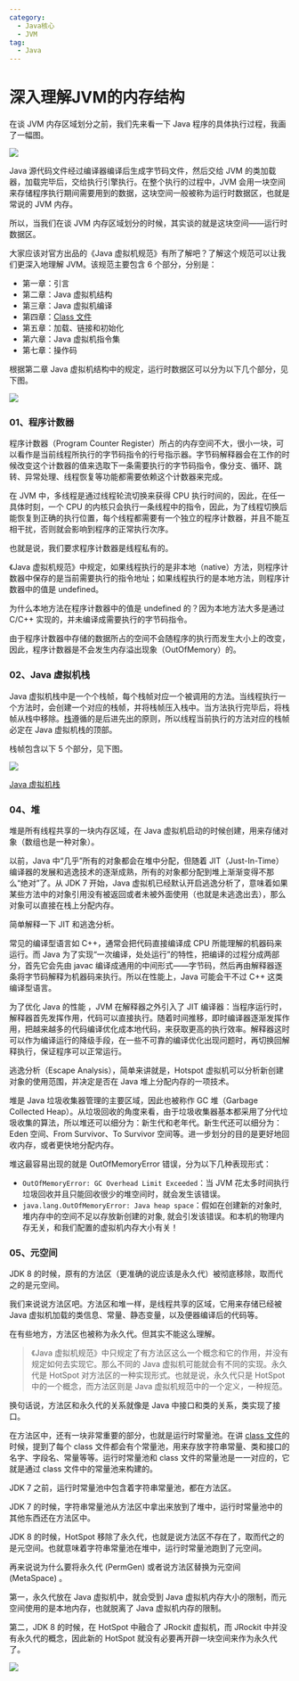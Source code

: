 ```yaml
---
category:
  - Java核心
  - JVM
tag:
  - Java
---
```


# 深入理解JVM的内存结构


在谈 JVM 内存区域划分之前，我们先来看一下 Java 程序的具体执行过程，我画了一幅图。

![](https://cdn.jsdelivr.net/gh/itwanger/toBeBetterJavaer/images/jvm/neicun-jiegou-dac0f4c1-8a7e-4309-a599-5664cdaf5016.png)

Java 源代码文件经过编译器编译后生成字节码文件，然后交给 JVM 的类加载器，加载完毕后，交给执行引擎执行。在整个执行的过程中，JVM 会用一块空间来存储程序执行期间需要用到的数据，这块空间一般被称为运行时数据区，也就是常说的 JVM 内存。

所以，当我们在谈 JVM 内存区域划分的时候，其实谈的就是这块空间——运行时数据区。

大家应该对官方出品的《Java 虚拟机规范》有所了解吧？了解这个规范可以让我们更深入地理解 JVM。该规范主要包含 6 个部分，分别是：

- 第一章：引言
- 第二章：Java 虚拟机结构
- 第三章：Java 虚拟机编译
- 第四章：[Class 文件](https://mp.weixin.qq.com/s/uMEZ2Xwctx4n-_8zvtDp5A)
- 第五章：加载、链接和初始化
- 第六章：Java 虚拟机指令集
- 第七章：操作码

根据第二章 Java 虚拟机结构中的规定，运行时数据区可以分为以下几个部分，见下图。

![](https://cdn.jsdelivr.net/gh/itwanger/toBeBetterJavaer/images/jvm/neicun-jiegou-e33179f3-275b-44c9-87f6-802198f8f360.png)


### 01、程序计数器

程序计数器（Program Counter Register）所占的内存空间不大，很小一块，可以看作是当前线程所执行的字节码指令的行号指示器。字节码解释器会在工作的时候改变这个计数器的值来选取下一条需要执行的字节码指令，像分支、循环、跳转、异常处理、线程恢复等功能都需要依赖这个计数器来完成。

在 JVM 中，多线程是通过线程轮流切换来获得 CPU 执行时间的，因此，在任一具体时刻，一个 CPU 的内核只会执行一条线程中的指令，因此，为了线程切换后能恢复到正确的执行位置，每个线程都需要有一个独立的程序计数器，并且不能互相干扰，否则就会影响到程序的正常执行次序。

也就是说，我们要求程序计数器是线程私有的。

《Java 虚拟机规范》中规定，如果线程执行的是非本地（native）方法，则程序计数器中保存的是当前需要执行的指令地址；如果线程执行的是本地方法，则程序计数器中的值是 undefined。

为什么本地方法在程序计数器中的值是 undefined 的？因为本地方法大多是通过 C/C++ 实现的，并未编译成需要执行的字节码指令。

由于程序计数器中存储的数据所占的空间不会随程序的执行而发生大小上的改变，因此，程序计数器是不会发生内存溢出现象（OutOfMemory）的。

### 02、Java 虚拟机栈

Java 虚拟机栈中是一个个栈帧，每个栈帧对应一个被调用的方法。当线程执行一个方法时，会创建一个对应的栈帧，并将栈帧压入栈中。当方法执行完毕后，将栈帧从栈中移除。[栈](https://mp.weixin.qq.com/s/fc48Z5tSMlBHweYIS1UL0g)遵循的是后进先出的原则，所以线程当前执行的方法对应的栈帧必定在 Java 虚拟机栈的顶部。

栈帧包含以下 5 个部分，见下图。

![](https://cdn.jsdelivr.net/gh/itwanger/toBeBetterJavaer/images/jvm/neicun-jiegou-4ea2a60a-05df-4ed1-8109-99ae23acefd1.png)

[Java 虚拟机栈](https://tobebetterjavaer.com/jvm/how-jvm-run-zijiema-zhiling.md)

### 04、堆

堆是所有线程共享的一块内存区域，在 Java 虚拟机启动的时候创建，用来存储对象（数组也是一种对象）。

以前，Java 中“几乎”所有的对象都会在堆中分配，但随着 JIT（Just-In-Time）编译器的发展和逃逸技术的逐渐成熟，所有的对象都分配到堆上渐渐变得不那么“绝对”了。从 JDK 7 开始，Java 虚拟机已经默认开启逃逸分析了，意味着如果某些方法中的对象引用没有被返回或者未被外面使用（也就是未逃逸出去），那么对象可以直接在栈上分配内存。

简单解释一下 JIT 和逃逸分析。

常见的编译型语言如 C++，通常会把代码直接编译成 CPU 所能理解的机器码来运行。而 Java 为了实现“一次编译，处处运行”的特性，把编译的过程分成两部分，首先它会先由 javac 编译成通用的中间形式——字节码，然后再由解释器逐条将字节码解释为机器码来执行。所以在性能上，Java 可能会干不过 C++ 这类编译型语言。

为了优化 Java 的性能 ，JVM 在解释器之外引入了 JIT 编译器：当程序运行时，解释器首先发挥作用，代码可以直接执行。随着时间推移，即时编译器逐渐发挥作用，把越来越多的代码编译优化成本地代码，来获取更高的执行效率。解释器这时可以作为编译运行的降级手段，在一些不可靠的编译优化出现问题时，再切换回解释执行，保证程序可以正常运行。

逃逸分析（Escape Analysis），简单来讲就是，Hotspot 虚拟机可以分析新创建对象的使用范围，并决定是否在 Java 堆上分配内存的一项技术。

堆是 Java 垃圾收集器管理的主要区域，因此也被称作 GC 堆（Garbage Collected Heap）。从垃圾回收的角度来看，由于垃圾收集器基本都采用了分代垃圾收集的算法，所以堆还可以细分为：新生代和老年代。新生代还可以细分为：Eden 空间、From Survivor、To Survivor 空间等。进一步划分的目的是更好地回收内存，或者更快地分配内存。

堆这最容易出现的就是 OutOfMemoryError 错误，分为以下几种表现形式：

- `OutOfMemoryError: GC Overhead Limit Exceeded`：当 JVM 花太多时间执行垃圾回收并且只能回收很少的堆空间时，就会发生该错误。
- `java.lang.OutOfMemoryError: Java heap space`：假如在创建新的对象时, 堆内存中的空间不足以存放新创建的对象, 就会引发该错误。和本机的物理内存无关，和我们配置的虚拟机内存大小有关！

### 05、元空间

JDK 8 的时候，原有的方法区（更准确的说应该是永久代）被彻底移除，取而代之的是元空间。

我们来说说方法区吧。方法区和堆一样，是线程共享的区域，它用来存储已经被 Java 虚拟机加载的类信息、常量、静态变量，以及便器编译后的代码等。

在有些地方，方法区也被称为永久代。但其实不能这么理解。

>《Java 虚拟机规范》中只规定了有方法区这么一个概念和它的作用，并没有规定如何去实现它。那么不同的 Java 虚拟机可能就会有不同的实现。永久代是 HotSpot 对方法区的一种实现形式。也就是说，永久代只是 HotSpot 中的一个概念，而方法区则是 Java 虚拟机规范中的一个定义，一种规范。

换句话说，方法区和永久代的关系就像是 Java 中接口和类的关系，类实现了接口。

在方法区中，还有一块非常重要的部分，也就是运行时常量池。在讲 [class 文件](https://mp.weixin.qq.com/s/uMEZ2Xwctx4n-_8zvtDp5A)的时候，提到了每个 class 文件都会有个常量池，用来存放字符串常量、类和接口的名字、字段名、常量等等。运行时常量池和 class 文件的常量池是一一对应的，它就是通过 class 文件中的常量池来构建的。

JDK 7 之前，运行时常量池中包含着字符串常量池，都在方法区。

JDK 7 的时候，字符串常量池从方法区中拿出来放到了堆中，运行时常量池中的其他东西还在方法区中。

JDK 8 的时候，HotSpot 移除了永久代，也就是说方法区不存在了，取而代之的是元空间。也就意味着字符串常量池在堆中，运行时常量池跑到了元空间。

再来说说为什么要将永久代 (PermGen) 或者说方法区替换为元空间 (MetaSpace) 。

第一，永久代放在 Java 虚拟机中，就会受到 Java 虚拟机内存大小的限制，而元空间使用的是本地内存，也就脱离了 Java 虚拟机内存的限制。

第二，JDK 8 的时候，在 HotSpot 中融合了 JRockit 虚拟机，而 JRockit 中并没有永久代的概念，因此新的 HotSpot 就没有必要再开辟一块空间来作为永久代了。

<img src="http://cdn.tobebetterjavaer.com/tobebetterjavaer/images/xingbiaogongzhonghao.png">
